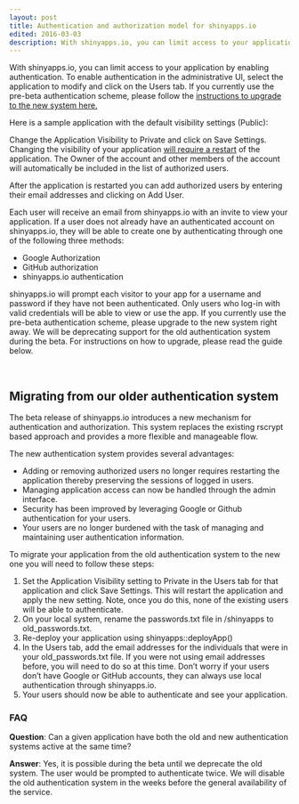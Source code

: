```yaml
---
layout: post
title: Authentication and authorization model for shinyapps.io
edited: 2016-03-03
description: With shinyapps.io, you can limit access to your application by enabling authentication. To enable authentication in the administrative UI, select the application to modify and click on the Users tab.
---
```


With shinyapps.io, you can limit access to your application by enabling authentication. To enable authentication in the administrative UI, select the application to modify and click on the Users tab. If you currently use the pre-beta authentication scheme, please follow the <a href="#Migrating">instructions to upgrade to the new system here.</a>

Here is a sample application with the default visibility settings (Public):
<img src="https://www.rstudio.com/wp-content/uploads/2015/01/shinyapps-screen-settings.png" alt="" />

Change the Application Visibility to Private and click on Save Settings. Changing the visibility of your application <span style="text-decoration: underline;">will require a restart</span> of the application. The Owner of the account and other members of the account will automatically be included in the list of authorized users.
<img src="https://www.rstudio.com/wp-content/uploads/2015/01/shinyapps-user-screen-settings.png" alt="" />

After the application is restarted you can add authorized users by entering their email addresses and clicking on Add User.
<img src="https://www.rstudio.com/wp-content/uploads/2015/01/shinyapps-add-user.png" alt="" />

Each user will receive an email from shinyapps.io with an invite to view your application. If a user does not already have an authenticated account on shinyapps.io, they will be able to create one by authenticating through one of the following three methods:
<ul>
  <li>Google Authorization</li>
  <li>GitHub authorization</li>
  <li>shinyapps.io authentication</li>
</ul>
shinyapps.io will prompt each visitor to your app for a username and password if they have not been authenticated. Only users who log-in with valid credentials will be able to view or use the app.
<a name="Migrating"></a>
If you currently use the pre-beta authentication scheme, please upgrade to the new system right away. We will be deprecating support for the old authentication system during the beta. For instructions on how to upgrade, please read the guide below.

&nbsp;
<h2>Migrating from our older authentication system</h2>
The beta release of shinyapps.io introduces a new mechanism for authentication and authorization. This system replaces the existing rscrypt based approach and provides a more flexible and manageable flow.

The new authentication system provides several advantages:
<ul>
  <li>Adding or removing authorized users no longer requires restarting the application thereby preserving the sessions of logged in users.</li>
  <li>Managing application access can now be handled through the admin interface.</li>
  <li>Security has been improved by leveraging Google or Github authentication for your users.</li>
  <li>Your users are no longer burdened with the task of managing and maintaining user authentication information.</li>
</ul>
To migrate your application from the old authentication system to the new one you will need to follow these steps:
<ol>
  <li>Set the Application Visibility setting to Private in the Users tab for that application and click Save Settings. This will restart the application and apply the new setting. Note, once you do this, none of the existing users will be able to authenticate.</li>
  <li>On your local system, rename the passwords.txt file in /shinyapps to old_passwords.txt.</li>
  <li>Re-deploy your application using shinyapps::deployApp()</li>
  <li>In the Users tab, add the email addresses for the individuals that were in your old_passwords.txt file. If you were not using email addresses before, you will need to do so at this time. Don’t worry if your users don’t have Google or GitHub accounts, they can always use local authentication through shinyapps.io.</li>
  <li>Your users should now be able to authenticate and see your application.</li>
</ol>
<h3>FAQ</h3>
<p><strong>Question</strong>: Can a given application have both the old and new authentication systems active at the same time?</p>
<p><strong>Answer</strong>: Yes, it is possible during the beta until we deprecate the old system. The user would be prompted to authenticate twice. We will disable the old authentication system in the weeks before the general availability of the service.</p>
